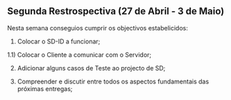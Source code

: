 ## Segunda Restrospectiva (27 de Abril - 3 de Maio)

Nesta semana conseguios cumprir os objectivos estabelicidos:

1) Colocar o SD-ID a funcionar;

1.1) Colocar o Cliente a comunicar com o Servidor;

2) Adicionar alguns casos de Teste ao projecto de SD;

3) Compreender e discutir entre todos os aspectos fundamentais das próximas entregas;
